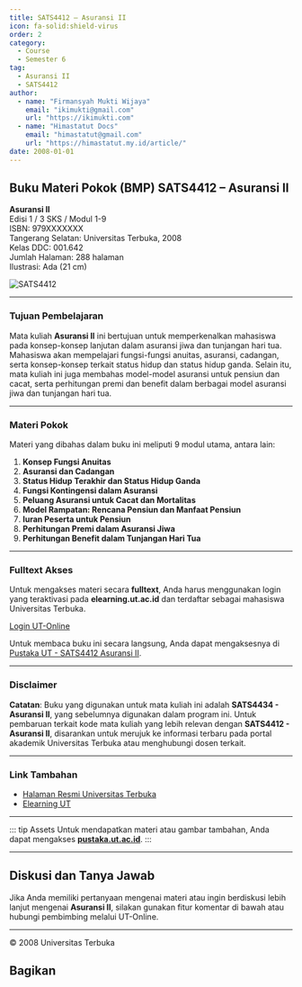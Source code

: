 ```yaml
--- 
title: SATS4412 – Asuransi II
icon: fa-solid:shield-virus
order: 2
category:
  - Course
  - Semester 6
tag:
  - Asuransi II
  - SATS4412
author:
  - name: "Firmansyah Mukti Wijaya"
    email: "ikimukti@gmail.com"
    url: "https://ikimukti.com"
  - name: "Himastatut Docs"
    email: "himastatut@gmail.com"
    url: "https://himastatut.my.id/article/"
date: 2008-01-01
--- 
```


## Buku Materi Pokok (BMP) SATS4412 – Asuransi II

**Asuransi II**  
Edisi 1 / 3 SKS / Modul 1-9  
ISBN: 979XXXXXXX  
Tangerang Selatan: Universitas Terbuka, 2008  
Kelas DDC: 001.642  
Jumlah Halaman: 288 halaman  
Ilustrasi: Ada (21 cm)

![SATS4412](https://pustaka.ut.ac.id/lib/wp-content/uploads/2017/04/STAT4434.jpg)

--- 

### Tujuan Pembelajaran

Mata kuliah **Asuransi II** ini bertujuan untuk memperkenalkan mahasiswa pada konsep-konsep lanjutan dalam asuransi jiwa dan tunjangan hari tua. Mahasiswa akan mempelajari fungsi-fungsi anuitas, asuransi, cadangan, serta konsep-konsep terkait status hidup dan status hidup ganda. Selain itu, mata kuliah ini juga membahas model-model asuransi untuk pensiun dan cacat, serta perhitungan premi dan benefit dalam berbagai model asuransi jiwa dan tunjangan hari tua.

--- 

### Materi Pokok

Materi yang dibahas dalam buku ini meliputi 9 modul utama, antara lain:

1. **Konsep Fungsi Anuitas**
2. **Asuransi dan Cadangan**
3. **Status Hidup Terakhir dan Status Hidup Ganda**
4. **Fungsi Kontingensi dalam Asuransi**
5. **Peluang Asuransi untuk Cacat dan Mortalitas**
6. **Model Rampatan: Rencana Pensiun dan Manfaat Pensiun**
7. **Iuran Peserta untuk Pensiun**
8. **Perhitungan Premi dalam Asuransi Jiwa**
9. **Perhitungan Benefit dalam Tunjangan Hari Tua**

--- 

### Fulltext Akses

Untuk mengakses materi secara **fulltext**, Anda harus menggunakan login yang teraktivasi pada **elearning.ut.ac.id** dan terdaftar sebagai mahasiswa Universitas Terbuka.

[Login UT-Online](http://elearning.ut.ac.id)

Untuk membaca buku ini secara langsung, Anda dapat mengaksesnya di [Pustaka UT - SATS4412 Asuransi II](https://pustaka.ut.ac.id/lib/stat4434-asuransi-ii/).

--- 

### Disclaimer

**Catatan**: Buku yang digunakan untuk mata kuliah ini adalah **SATS4434 - Asuransi II**, yang sebelumnya digunakan dalam program ini. Untuk pembaruan terkait kode mata kuliah yang lebih relevan dengan **SATS4412 - Asuransi II**, disarankan untuk merujuk ke informasi terbaru pada portal akademik Universitas Terbuka atau menghubungi dosen terkait.

--- 

### Link Tambahan

- [Halaman Resmi Universitas Terbuka](https://www.ut.ac.id)
- [Elearning UT](http://elearning.ut.ac.id)

--- 

::: tip Assets
Untuk mendapatkan materi atau gambar tambahan, Anda dapat mengakses **[pustaka.ut.ac.id](https://pustaka.ut.ac.id)**.
:::

--- 

## Diskusi dan Tanya Jawab

Jika Anda memiliki pertanyaan mengenai materi atau ingin berdiskusi lebih lanjut mengenai **Asuransi II**, silakan gunakan fitur komentar di bawah atau hubungi pembimbing melalui UT-Online.

--- 

<footer>
  <p>© 2008 Universitas Terbuka</p>
</footer>


## Bagikan
<Share colorful />
<GitContributors />
<GitChangelog />